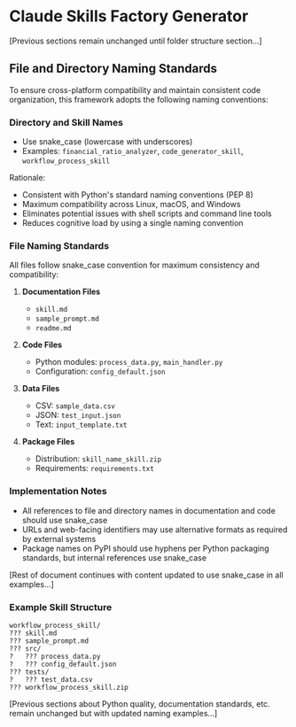# Claude Skills Factory Generator

[Previous sections remain unchanged until folder structure section...]

## File and Directory Naming Standards

To ensure cross-platform compatibility and maintain consistent code organization, this framework adopts the following naming conventions:

### Directory and Skill Names
- Use snake_case (lowercase with underscores)
- Examples: `financial_ratio_analyzer`, `code_generator_skill`, `workflow_process_skill`

Rationale:
- Consistent with Python's standard naming conventions (PEP 8)
- Maximum compatibility across Linux, macOS, and Windows
- Eliminates potential issues with shell scripts and command line tools
- Reduces cognitive load by using a single naming convention

### File Naming Standards
All files follow snake_case convention for maximum consistency and compatibility:

1. **Documentation Files**
   - `skill.md`
   - `sample_prompt.md`
   - `readme.md`

2. **Code Files**
   - Python modules: `process_data.py`, `main_handler.py`
   - Configuration: `config_default.json`

3. **Data Files**
   - CSV: `sample_data.csv`
   - JSON: `test_input.json`
   - Text: `input_template.txt`

4. **Package Files**
   - Distribution: `skill_name_skill.zip`
   - Requirements: `requirements.txt`

### Implementation Notes
- All references to file and directory names in documentation and code should use snake_case
- URLs and web-facing identifiers may use alternative formats as required by external systems
- Package names on PyPI should use hyphens per Python packaging standards, but internal references use snake_case

[Rest of document continues with content updated to use snake_case in all examples...]

### Example Skill Structure
```
workflow_process_skill/
??? skill.md
??? sample_prompt.md
??? src/
?   ??? process_data.py
?   ??? config_default.json
??? tests/
?   ??? test_data.csv
??? workflow_process_skill.zip
```

[Previous sections about Python quality, documentation standards, etc. remain unchanged but with updated naming examples...]